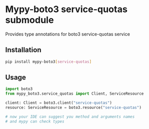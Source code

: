 # Mypy-boto3 service-quotas submodule

Provides type annotations for boto3 service-quotas service

## Installation

```bash
pip install mypy-boto3[service-quotas]
```

## Usage

```python
import boto3
from mypy_boto3.service_quotas import Client, ServiceResource

client: Client = boto3.client("service-quotas")
resource: ServiceResource = boto3.resource("service-quotas")

# now your IDE can suggest you method and arguments names
# and mypy can check types
```

